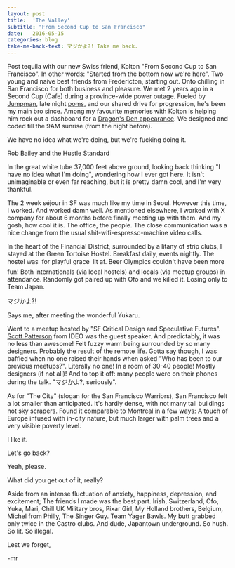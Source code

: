 ```yaml
---
layout: post
title:  'The Valley'
subtitle: "From Second Cup to San Francisco"
date:   2016-05-15
categories: blog
take-me-back-text: マジかよ?! Take me back.
---
```


Post tequila with our new Swiss friend, Kolton "From Second Cup to San Francisco". In other words: "Started from the bottom now we're here". Two young and naive best friends from Fredericton, starting out. Onto chilling in San Francisco for both business and pleasure. We met 2 years ago in a Second Cup (Cafe) during a province-wide power outage. Fueled by <a href="https://vimeo.com/141549468" target="_blank">Jumpman</a>, late night <a href="http://pomodorotechnique.com/" target="_blank">poms</a>, and our shared drive for progression, he's been my main bro since. Among my favourite memories with Kolton is helping him rock out a dashboard for a <a href="http://www.cbc.ca/dragonsden/pitches/simptek-technologies" target="_blank">Dragon's Den appearance</a>. We designed and coded till the 9AM sunrise (from the night before).

<div class="quote big">
  <p>We have no idea what we're doing, but we're fucking doing it.</p>
  <span class="source">Rob Bailey and the Hustle Standard</span>
</div>

In the great white tube 37,000 feet above ground, looking back thinking "I have no idea what I'm doing", wondering how I ever got here. It isn't unimaginable or even far reaching, but it is pretty damn cool, and I'm very thankful.

The 2 week séjour in SF was much like my time in Seoul. However this time, I worked. And worked damn well. As mentioned elsewhere, I worked with X company for about 6 months before finally meeting up with them. And my gosh, how cool it is. The office, the people. The close communication was a nice change from the usual shit-wifi-espresso-machine video calls.

In the heart of the Financial District, surrounded by a litany of strip clubs, I stayed at the Green Tortoise Hostel. Breakfast daily, events nightly. The hostel was &#151; for playful grace &#151; lit af. Beer Olympics couldn't have been more fun! Both internationals (via local hostels) and locals (via meetup groups) in attendance. Randomly got paired up with Ofo and we killed it. Losing only to Team Japan.

<div class="quote big">
  <p>マジかよ?!</p>
  <span class="source">Says me, after meeting the wonderful Yukaru.</span>
</div>

Went to a meetup hosted by "SF Critical Design and Speculative Futures". <a href="https://www.ideo.com/people/scott-paterson" target="_blank">Scott Patterson</a> from IDEO was the guest speaker. And predictably, it was no less than awesome! Felt fuzzy warm being surrounded by so many designers. Probably the result of the remote life. Gotta say though, I was baffled when no one raised their hands when asked "Who has been to our previous meetups?". Literally no one! In a room of 30-40 people! Mostly designers (if not all)! And to top it off: many people were on their phones during the talk. "マジかよ?, seriously".

As for "The City" (slogan for the San Francisco Warriors), San Francisco felt a lot smaller than anticipated. It's hardly dense, with not many tall buildings not sky scrapers. Found it comparable to Montreal in a few ways: A touch of Europe infused with in-city nature, but much larger with palm trees and a very visible poverty level.

I like it.

Let's go back?

Yeah, please.

What did you get out of it, really?

Aside from an intense fluctuation of anxiety, happiness, depression, and excitement; The friends I made was the best part. Irish, Switzerland, Ofo, Yuka, Mari, Chill UK Military bros, Pixar Girl, My Holland brothers, Belgium, Michel from Philly, The Singer Guy. Team Yager Bawls. My butt grabbed only twice in the Castro clubs. And dude, Japantown underground. So hush. So lit. So illegal.

Lest we forget,

-mr
